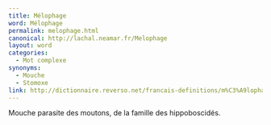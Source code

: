 ```yaml
---
title: Mélophage
word: Mélophage
permalink: melophage.html
canonical: http://lachal.neamar.fr/Melophage
layout: word
categories:
  - Mot complexe
synonyms:
  - Mouche
  - Stomoxe
link: http://dictionnaire.reverso.net/francais-definitions/m%C3%A9lophage
---
```


Mouche parasite des moutons, de la famille des hippoboscidés. 


